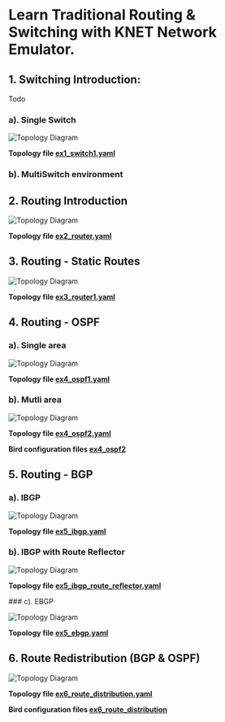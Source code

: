 # Learn Traditional Routing & Switching with KNET Network Emulator.


## 1. Switching Introduction:

Todo

### a). Single Switch

![Topology Diagram](imgs/ex1_switch1.jpg?raw=true) 



**Topology file [ex1_switch1.yaml](https://github.com/knetsolutions/knet-example-topologies/blob/master/traditional/ex1_switch1.yaml)**


### b). MultiSwitch environment




## 2. Routing Introduction



![Topology Diagram](imgs/ex2_router.jpg?raw=true) 



**Topology file [ex2_router.yaml](https://github.com/knetsolutions/knet-example-topologies/blob/master/traditional/ex2_router.yaml)**


## 3. Routing - Static Routes




![Topology Diagram](imgs/ex3_router1.jpg?raw=true) 



**Topology file [ex3_router1.yaml](https://github.com/knetsolutions/knet-example-topologies/blob/master/traditional/ex3_router1.yaml)**






## 4. Routing - OSPF


### a). Single area

![Topology Diagram](imgs/ex4_ospf1.jpg?raw=true) 


**Topology file [ex4_ospf1.yaml](https://github.com/knetsolutions/knet-example-topologies/blob/master/traditional/ex4_ospf1.yaml)**

### b). Mutli area

![Topology Diagram](imgs/ex4_ospf2.jpg?raw=true) 


**Topology file [ex4_ospf2.yaml](https://github.com/knetsolutions/knet-example-topologies/blob/master/traditional/ex4_ospf2.yaml)**


**Bird configuration files [ex4_ospf2](https://github.com/knetsolutions/knet-example-topologies/blob/master/traditional/bird_configs/ex4_ospf2)**


## 5. Routing - BGP



### a). IBGP



![Topology Diagram](imgs/ex5_ibgp.jpg?raw=true) 


**Topology file [ex5_ibgp.yaml](https://github.com/knetsolutions/knet-example-topologies/blob/master/traditional/ex5_ibgp.yaml)**

### b). IBGP with Route Reflector 


![Topology Diagram](imgs/ex5_ibgp_rr.jpg?raw=true) 

**Topology file [ex5_ibgp_route_reflector.yaml](https://github.com/knetsolutions/knet-example-topologies/blob/master/traditional/ex5_ibgp_route_reflector.yaml)**


### c). EBGP

![Topology Diagram](imgs/ex5_ebgp.jpg?raw=true) 

**Topology file [ex5_ebgp.yaml](https://github.com/knetsolutions/knet-example-topologies/blob/master/traditional/ex5_ebgp.yaml)**

## 6. Route Redistribution (BGP & OSPF)

![Topology Diagram](imgs/ex6_route_redistribution.jpg?raw=true) 


**Topology file [ex6_route_distribution.yaml](https://github.com/knetsolutions/knet-example-topologies/blob/master/traditional/ex6_route_redistribution.yaml)**


**Bird configuration files [ex6_route_distribution](https://github.com/knetsolutions/knet-example-topologies/blob/master/traditional/bird_configs/ex6_route_redistribution)**